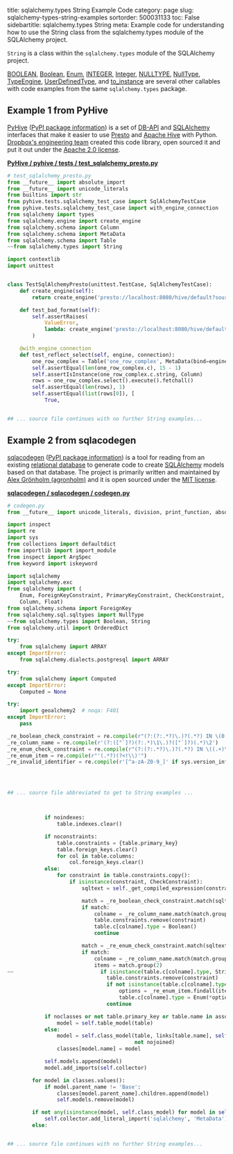 title: sqlalchemy.types String Example Code
category: page
slug: sqlalchemy-types-string-examples
sortorder: 500031133
toc: False
sidebartitle: sqlalchemy.types String
meta: Example code for understanding how to use the String class from the sqlalchemy.types module of the SQLAlchemy project.


`String` is a class within the `sqlalchemy.types` module of the SQLAlchemy project.

<a href="/sqlalchemy-types-boolean-examples.html">BOOLEAN</a>,
<a href="/sqlalchemy-types-boolean-examples.html">Boolean</a>,
<a href="/sqlalchemy-types-enum-examples.html">Enum</a>,
<a href="/sqlalchemy-types-integer-examples.html">INTEGER</a>,
<a href="/sqlalchemy-types-integer-examples.html">Integer</a>,
<a href="/sqlalchemy-types-nulltype-examples.html">NULLTYPE</a>,
<a href="/sqlalchemy-types-nulltype-examples.html">NullType</a>,
<a href="/sqlalchemy-types-typeengine-examples.html">TypeEngine</a>,
<a href="/sqlalchemy-types-userdefinedtype-examples.html">UserDefinedType</a>,
and <a href="/sqlalchemy-types-to-instance-examples.html">to_instance</a>
are several other callables with code examples from the same `sqlalchemy.types` package.

## Example 1 from PyHive
[PyHive](https://github.com/dropbox/PyHive)
([PyPI package information](https://pypi.org/project/PyHive/))
is a set of [DB-API](https://www.python.org/dev/peps/pep-0249/)
and
[SQLAlchemy](/sqlalchemy.html)
interfaces that make it easier to use [Presto](https://prestodb.io/)
and [Apache Hive](http://hive.apache.org/) with Python.
[Dropbox's engineering team](https://www.dropbox.com/jobs/teams/engineering)
created this code library, open sourced it and put it out under
the [Apache 2.0 license](https://github.com/dropbox/PyHive/blob/master/LICENSE).

[**PyHive / pyhive / tests / test_sqlalchemy_presto.py**](https://github.com/dropbox/PyHive/blob/master/pyhive/tests/test_sqlalchemy_presto.py)

```python
# test_sqlalchemy_presto.py
from __future__ import absolute_import
from __future__ import unicode_literals
from builtins import str
from pyhive.tests.sqlalchemy_test_case import SqlAlchemyTestCase
from pyhive.tests.sqlalchemy_test_case import with_engine_connection
from sqlalchemy import types
from sqlalchemy.engine import create_engine
from sqlalchemy.schema import Column
from sqlalchemy.schema import MetaData
from sqlalchemy.schema import Table
~~from sqlalchemy.types import String

import contextlib
import unittest


class TestSqlAlchemyPresto(unittest.TestCase, SqlAlchemyTestCase):
    def create_engine(self):
        return create_engine('presto://localhost:8080/hive/default?source={}'.format(self.id()))

    def test_bad_format(self):
        self.assertRaises(
            ValueError,
            lambda: create_engine('presto://localhost:8080/hive/default/what'),
        )

    @with_engine_connection
    def test_reflect_select(self, engine, connection):
        one_row_complex = Table('one_row_complex', MetaData(bind=engine), autoload=True)
        self.assertEqual(len(one_row_complex.c), 15 - 1)
        self.assertIsInstance(one_row_complex.c.string, Column)
        rows = one_row_complex.select().execute().fetchall()
        self.assertEqual(len(rows), 1)
        self.assertEqual(list(rows[0]), [
            True,


## ... source file continues with no further String examples...

```


## Example 2 from sqlacodegen
[sqlacodegen](https://github.com/agronholm/sqlacodegen)
([PyPI package information](https://pypi.org/project/sqlacodegen/))
is a tool for
reading from an existing [relational database](/databases.html) to
generate code to create [SQLAlchemy](/sqlalchemy.html) models based
on that database. The project is primarily written and maintained
by [Alex Grönholm (agronholm)](https://github.com/agronholm) and it
is open sourced under the
[MIT license](https://github.com/agronholm/sqlacodegen/blob/master/LICENSE).

[**sqlacodegen / sqlacodegen / codegen.py**](https://github.com/agronholm/sqlacodegen/blob/master/sqlacodegen/./codegen.py)

```python
# codegen.py
from __future__ import unicode_literals, division, print_function, absolute_import

import inspect
import re
import sys
from collections import defaultdict
from importlib import import_module
from inspect import ArgSpec
from keyword import iskeyword

import sqlalchemy
import sqlalchemy.exc
from sqlalchemy import (
    Enum, ForeignKeyConstraint, PrimaryKeyConstraint, CheckConstraint, UniqueConstraint, Table,
    Column, Float)
from sqlalchemy.schema import ForeignKey
from sqlalchemy.sql.sqltypes import NullType
~~from sqlalchemy.types import Boolean, String
from sqlalchemy.util import OrderedDict

try:
    from sqlalchemy import ARRAY
except ImportError:
    from sqlalchemy.dialects.postgresql import ARRAY

try:
    from sqlalchemy import Computed
except ImportError:
    Computed = None

try:
    import geoalchemy2  # noqa: F401
except ImportError:
    pass

_re_boolean_check_constraint = re.compile(r"(?:(?:.*?)\.)?(.*?) IN \(0, 1\)")
_re_column_name = re.compile(r'(?:(["`]?)(?:.*)\1\.)?(["`]?)(.*)\2')
_re_enum_check_constraint = re.compile(r"(?:(?:.*?)\.)?(.*?) IN \((.+)\)")
_re_enum_item = re.compile(r"'(.*?)(?<!\\)'")
_re_invalid_identifier = re.compile(r'[^a-zA-Z0-9_]' if sys.version_info[0] < 3 else r'(?u)\W')




## ... source file abbreviated to get to String examples ...



            if noindexes:
                table.indexes.clear()

            if noconstraints:
                table.constraints = {table.primary_key}
                table.foreign_keys.clear()
                for col in table.columns:
                    col.foreign_keys.clear()
            else:
                for constraint in table.constraints.copy():
                    if isinstance(constraint, CheckConstraint):
                        sqltext = self._get_compiled_expression(constraint.sqltext)

                        match = _re_boolean_check_constraint.match(sqltext)
                        if match:
                            colname = _re_column_name.match(match.group(1)).group(3)
                            table.constraints.remove(constraint)
                            table.c[colname].type = Boolean()
                            continue

                        match = _re_enum_check_constraint.match(sqltext)
                        if match:
                            colname = _re_column_name.match(match.group(1)).group(3)
                            items = match.group(2)
~~                            if isinstance(table.c[colname].type, String):
                                table.constraints.remove(constraint)
                                if not isinstance(table.c[colname].type, Enum):
                                    options = _re_enum_item.findall(items)
                                    table.c[colname].type = Enum(*options, native_enum=False)
                                continue

            if noclasses or not table.primary_key or table.name in association_tables:
                model = self.table_model(table)
            else:
                model = self.class_model(table, links[table.name], self.inflect_engine,
                                         not nojoined)
                classes[model.name] = model

            self.models.append(model)
            model.add_imports(self.collector)

        for model in classes.values():
            if model.parent_name != 'Base':
                classes[model.parent_name].children.append(model)
                self.models.remove(model)

        if not any(isinstance(model, self.class_model) for model in self.models):
            self.collector.add_literal_import('sqlalchemy', 'MetaData')
        else:


## ... source file continues with no further String examples...

```

